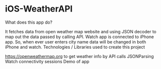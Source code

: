 # iOS-WeatherAPI
What does this app do?

It fetches data from open weather map website and using JSON decoder to map out the data passed by calling API.
Watch app is connected to iPhone app. So, when ever user enters city name data will be changed in both iPhone and watch.
Technologies / Libraries used to create this project

https://openweathermap.org to get weather info by API calls
JSONParsing
Watch connectivity sessions
Demo of app

 

